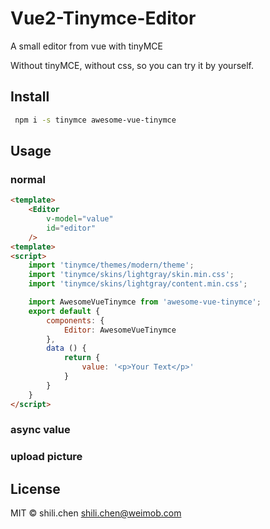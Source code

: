 # Vue2-Tinymce-Editor

A small editor from vue with tinyMCE

Without tinyMCE, without css, so you can try it by yourself.

## Install
``` bash
 npm i -s tinymce awesome-vue-tinymce
```

## Usage

### normal

```html
<template>
    <Editor
        v-model="value"
        id="editor"
    />
<template>
<script>
    import 'tinymce/themes/modern/theme';
    import 'tinymce/skins/lightgray/skin.min.css';
    import 'tinymce/skins/lightgray/content.min.css';

    import AwesomeVueTinymce from 'awesome-vue-tinymce';
    export default {
        components: {
            Editor: AwesomeVueTinymce
        },
        data () {
            return {
                value: '<p>Your Text</p>'
            }
        }
    }
</script>
```

### async value


### upload picture


## License

MIT © shili.chen <shili.chen@weimob.com>
